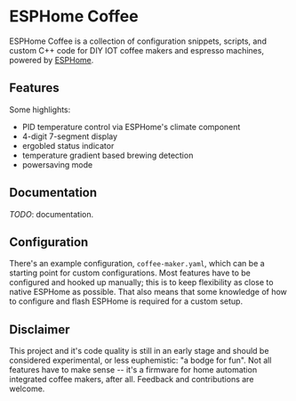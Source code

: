 # ESPHome Coffee

ESPHome Coffee is a collection of configuration snippets, scripts, and custom
C++ code for DIY IOT coffee makers and espresso machines, powered by
[ESPHome](https://esphome.io).


## Features

Some highlights:
* PID temperature control via ESPHome's climate component
* 4-digit 7-segment display
* ergobled status indicator
* temperature gradient based brewing detection
* powersaving mode


## Documentation
*TODO*: documentation.


## Configuration

There's an example configuration, `coffee-maker.yaml`, which can be a starting
point for custom configurations.
Most features have to be configured and hooked up manually; this is to keep
flexibility as close to native ESPHome as possible.
That also means that some knowledge of how to configure and flash ESPHome is
required for a custom setup.


## Disclaimer

This project and it's code quality is still in an early stage and should be
considered experimental, or less euphemistic: "a bodge for fun".
Not all features have to make sense -- it's a firmware for home automation
integrated coffee makers, after all.
Feedback and contributions are welcome.
